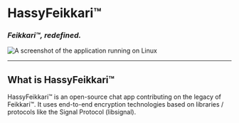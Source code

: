 # HassyFeikkari™
### *Feikkari™, redefined.*
<img src="/.github/assets/screenshot-linux.png" alt="A screenshot of the application running on Linux"/>
<hr>

## What is HassyFeikkari™
HassyFeikkari™ is an open-source chat app contributing on the legacy of Feikkari™. It uses end-to-end encryption technologies based on libraries / protocols like the Signal Protocol (libsignal).
